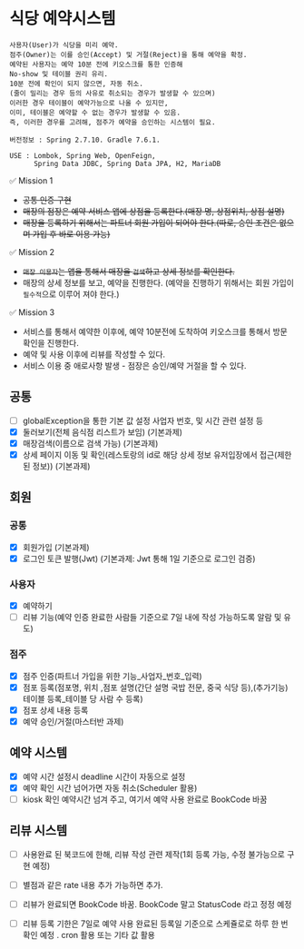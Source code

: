 # 식당 예약시스템
    사용자(User)가 식당을 미리 예약.  
    점주(Owner)는 이를 승인(Accept) 및 거절(Reject)을 통해 예약을 확정.    
    예약된 사용자는 예약 10분 전에 키오스크를 통한 인증해 
    No-show 및 테이블 권리 유리.
    10분 전에 확인이 되지 않으면, 자동 취소.
    (줄이 밀리는 경우 등의 사유로 취소되는 경우가 발생할 수 있으며)
    이러한 경우 테이블이 예약가능으로 나올 수 있지만,
    이미, 테이블은 예약할 수 없는 경우가 발생할 수 있음.
    즉, 이러한 경우를 고려해, 점주가 예약을 승인하는 시스템이 필요.
    
    버전정보 : Spring 2.7.10. Gradle 7.6.1.
   
    USE : Lombok, Spring Web, OpenFeign, 
          Spring Data JDBC, Spring Data JPA, H2, MariaDB
✅ Mission 1
- ~~공통 인증 구현~~
- ~~매장의 점장은 예약 서비스 앱에 상점을 등록한다.(매장 명, 상점위치, 상점 설명)~~
- ~~매장을 등록하기 위해서는 파트너 회원 가입이 되어야 한다.(따로, 승인 조건은 없으며 가입 후 바로 이용 가능)~~

✅ Mission 2
- ~~`매장 이용자`는 앱을 통해서 매장을 `검색`하고 상세 정보를 확인한다.~~
- 매장의 상세 정보를 보고, 예약을 진행한다. (예약을 진행하기 위해서는 회원 가입이 `필수적`으로 이루어 져야 한다.)


✅ Mission 3
- 서비스를 통해서 예약한 이후에, 예약 10분전에 도착하여 키오스크를 통해서 방문 확인을 진행한다.
- 예약 및 사용 이후에 리뷰를 작성할 수 있다.
- 서비스 이용 중 애로사항 발생 - 점장은 승인/예약 거절을 할 수 있다.

## 공통
- [ ] globalException을 통한 기본 값 설정 사업자 번호, 및 시간 관련 설정 등
- [x] 둘러보기(전체 음식점 리스트가 보임) (기본과제)
- [x] 매장검색(이름으로 검색 가능) (기본과제)
- [x] 상세 페이지 이동 및 확인(레스토랑의 id로 해당 상세 정보 유저입장에서 접근(제한된 정보)) (기본과제)

## 회원
### 공통
- [x] 회원가입 (기본과제)
- [x] 로그인 토큰 발행(Jwt) (기본과제: Jwt 통해 1일 기준으로 로그인 검증)
### 사용자
- [x] 예약하기
- [ ] 리뷰 기능(예약 인증 완료한 사람들 기준으로 7일 내에 작성 가능하도록 알람 및 유도)
### 점주
- [x] 점주 인증(파트너 가입을 위한 기능_사업자_번호_입력)
- [x] 점포 등록(점포명, 위치 ,점포 설명(간단 설명 국밥 전문, 중국 식당 등),(추가기능)테이블 등록_테이블 당 사람 수 등록)
- [x] 점포 상세 내용 등록
- [x] 예약 승인/거절(마스터반 과제)
## 예약 시스템
- [x] 예약 시간 설정시 deadline 시간이 자동으로 설정
- [x] 예약 확인 시간 넘어가면 자동 취소(Scheduler 활용)
- [ ] kiosk 확인 예약시간 넘겨 주고, 여기서 예약 사용 완료로 BookCode 바꿈
## 리뷰 시스템
- [ ] 사용완료 된 북코드에 한해, 리뷰 작성 관련 제작(1회 등록 가능, 수정 불가능으로 구현 예정)
- [ ] 별점과 같은 rate 내용 추가 가능하면 추가. 
- [ ] 리뷰가 완료되면 BookCode 바꿈. BookCode 말고 StatusCode 라고 정정 예정
- [ ] 리뷰 등록 기한은 7일로 예약 사용 완료된 등록일 기준으로 스케쥴로로 하루 한 번 확인 예정 . cron 활용 또는 기타 값 활용  

